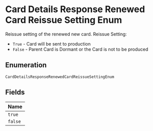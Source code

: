 
# Card Details Response Renewed Card Reissue Setting Enum

Reissue setting of the renewed new card. Reissue Setting:

* `True` - Card will be sent to production
* `False` - Parent Card is Dormant or the Card is not to be produced

## Enumeration

`CardDetailsResponseRenewedCardReissueSettingEnum`

## Fields

| Name |
|  --- |
| `true` |
| `false` |

